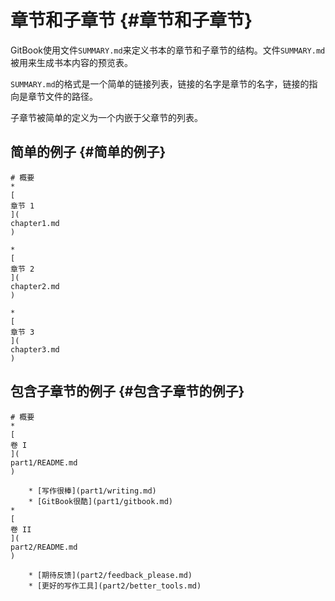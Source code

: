 # 章节和子章节 {#章节和子章节}

GitBook使用文件`SUMMARY.md`来定义书本的章节和子章节的结构。文件`SUMMARY.md`被用来生成书本内容的预览表。

`SUMMARY.md`的格式是一个简单的链接列表，链接的名字是章节的名字，链接的指向是章节文件的路径。

子章节被简单的定义为一个内嵌于父章节的列表。

## 简单的例子 {#简单的例子}

```
# 概要
* 
[
章节 1
](
chapter1.md
)

* 
[
章节 2
](
chapter2.md
)

* 
[
章节 3
](
chapter3.md
)

```

## 包含子章节的例子 {#包含子章节的例子}

```
# 概要
* 
[
卷 I
](
part1/README.md
)

    * [写作很棒](part1/writing.md)
    * [GitBook很酷](part1/gitbook.md)
* 
[
卷 II
](
part2/README.md
)

    * [期待反馈](part2/feedback_please.md)
    * [更好的写作工具](part2/better_tools.md)
```



